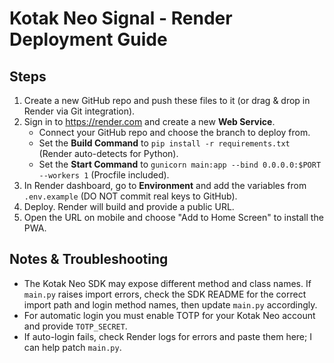 # Kotak Neo Signal - Render Deployment Guide

## Steps
1. Create a new GitHub repo and push these files to it (or drag & drop in Render via Git integration).
2. Sign in to https://render.com and create a new **Web Service**.
   - Connect your GitHub repo and choose the branch to deploy from.
   - Set the **Build Command** to `pip install -r requirements.txt` (Render auto-detects for Python).
   - Set the **Start Command** to `gunicorn main:app --bind 0.0.0.0:$PORT --workers 1` (Procfile included).
3. In Render dashboard, go to **Environment** and add the variables from `.env.example` (DO NOT commit real keys to GitHub).
4. Deploy. Render will build and provide a public URL.
5. Open the URL on mobile and choose "Add to Home Screen" to install the PWA.

## Notes & Troubleshooting
- The Kotak Neo SDK may expose different method and class names. If `main.py` raises import errors, check the SDK README for the correct import path and login method names, then update `main.py` accordingly.
- For automatic login you must enable TOTP for your Kotak Neo account and provide `TOTP_SECRET`.
- If auto-login fails, check Render logs for errors and paste them here; I can help patch `main.py`.
